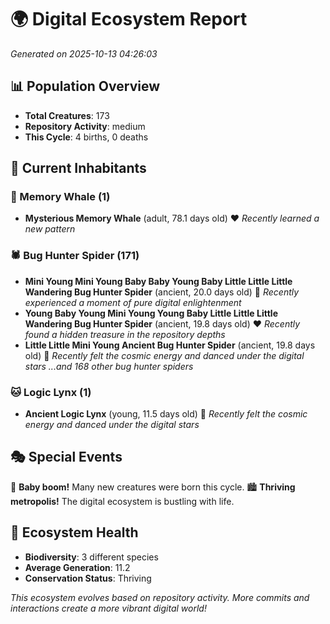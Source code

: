 # 🌍 Digital Ecosystem Report
*Generated on 2025-10-13 04:26:03*

## 📊 Population Overview
- **Total Creatures**: 173
- **Repository Activity**: medium
- **This Cycle**: 4 births, 0 deaths

## 👥 Current Inhabitants

### 🐋 Memory Whale (1)
- **Mysterious Memory Whale** (adult, 78.1 days old) ❤️
  *Recently learned a new pattern*

### 🕷️ Bug Hunter Spider (171)
- **Mini Young Mini Young Baby Baby Young Baby Little Little Little Wandering Bug Hunter Spider** (ancient, 20.0 days old) 💛
  *Recently experienced a moment of pure digital enlightenment*
- **Young Baby Young Mini Young Young Baby Little Little Little Wandering Bug Hunter Spider** (ancient, 19.8 days old) ❤️
  *Recently found a hidden treasure in the repository depths*
- **Little Little Mini Young Ancient Bug Hunter Spider** (ancient, 19.8 days old) 💛
  *Recently felt the cosmic energy and danced under the digital stars*
  *...and 168 other bug hunter spiders*

### 🐱 Logic Lynx (1)
- **Ancient Logic Lynx** (young, 11.5 days old) 💚
  *Recently felt the cosmic energy and danced under the digital stars*

## 🎭 Special Events

🎉 **Baby boom!** Many new creatures were born this cycle.
🏙️ **Thriving metropolis!** The digital ecosystem is bustling with life.

## 🔬 Ecosystem Health
- **Biodiversity**: 3 different species
- **Average Generation**: 11.2
- **Conservation Status**: Thriving

*This ecosystem evolves based on repository activity. More commits and interactions create a more vibrant digital world!*